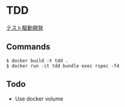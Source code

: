 # TDD
[テスト駆動開発](http://amzn.to/2Cfnrk9)

## Commands
```
$ docker build -t tdd .
$ docker run -it tdd bundle exec rspec -fd
```

## Todo
- Use docker volume
